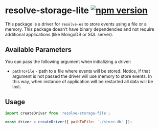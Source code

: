 # **resolve-storage-lite** [![npm version](https://badge.fury.io/js/resolve-storage-file.svg)](https://badge.fury.io/js/resolve-storage-file)

This package is a driver for `resolve-es` to store events using a file or a memory. This package doesn't have binary dependencies and not require additional applications (like MongoDB or SQL server).

## Available Parameters
You can pass the following argument when initializing a driver:
* `pathToFile` - path to a file where events will be stored. Notice, if that argument is not passed the driver will use memory to store events. In this way, when instance of application will be restarted all data will be lost.

## Usage

```js
import createDriver from 'resolve-storage-file';

const driver = createDriver({ pathToFile: './store.db' });
```
